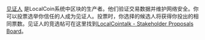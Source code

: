 [见证人](introduction/witness) 是LocalCoin系统中区块的生产者。他们验证交易数据并维护网络安全。你可以投票选举你信任的人成为见证人。投票时，你选择的候选人将获得你投出的相同票数。见证人的竞选帖可在这里找到[LocalCointalk - Stakeholder Proposals Board](https://localcointalk.org/index.php/board,75.0.html)。
